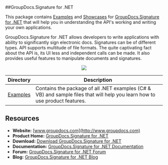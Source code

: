 ##GroupDocs.Signature for .NET

This package contains [Examples](#) and [Showcases](#) for [GroupDocs.Signature for .NET](http://groupdocs.com/dot-net/electronic-signature-library) that will help you in understanding the API's working and writing your own applications.

GroupDocs.Signature for .NET allows developers to write applications with ability to significantly sign electronic docs. Signatures can be of different types. API supports multitude of file formats. The quite captivating fact about the API is, its UI less and independent calls can be made. It also provides useful features to manipulate documents and signatures.

<p align="center">

  <a title="Download complete GroupDocs.Signature for .NET source code" href="#">
	<img src="https://raw.github.com/AsposeExamples/java-examples-dashboard/master/images/downloadZip-Button-Large.png" />
  </a>
</p>

Directory | Description
--------- | -----------
[Examples](#)  | Contains the package of all .NET examples (C# & VB) and sample files that will help you learn how to use product features. 

## Resources

+ **Website:** [www.groupdocs.com](http://www.groupdocs.com)
+ **Product Home:** [GroupDocs.Signature for .NET](http://groupdocs.com/dot-net/electronic-signature-library)
+ **Download:** [Download GroupDocs.Signature for .NET](#)
+ **Documentation:** [GroupDocs.Signature for .NET Documentation](#)
+ **Forum:** [GroupDocs.Signature for .NET Forum](#)
+ **Blog:** [GroupDocs.Signature for .NET Blog](#)
